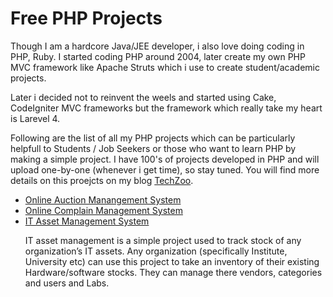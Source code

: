 Free PHP Projects
=================
<p>Though I am a hardcore Java/JEE developer, i also love doing coding in PHP, Ruby. I started coding PHP around 2004, later create my own PHP MVC framework like Apache Struts which i use to create student/academic projects.</p>

<p>Later i decided not to reinvent the weels and started using Cake, CodeIgniter MVC frameworks but the framework which really take my heart is Larevel 4.</p>

<p>Following are the list of all my PHP projects which can be particularly helpfull to Students / Job Seekers or those who want to learn PHP by making a simple project. I have 100's of projects developed in PHP and will upload one-by-one (whenever i get time), so stay tuned. You will find more details on this proejcts on my blog <a href="http://www.techzoo.org/">TechZoo</a>.</p>

<ul>
<li><a href="http://www.techzoo.org/projects/php-projects/online-auction-system-project-in-php.html">Online Auction Manangement System</a></li>
<li><a href="http://www.techzoo.org/projects/online-complain-management-system-php-project.html">Online Complain Management System</a></li>
<li><a href="http://www.techzoo.org/projects/it-asset-management-system-project-in-php.html">IT Asset Management System</a></li>
<p>IT asset management is a simple project used to track stock of any organization’s IT assets. Any organization (specifically Institute, University etc) can use this project to take an inventory of their existing Hardware/software stocks. They can manage there vendors, categories and users and Labs.</p>
</ul>
